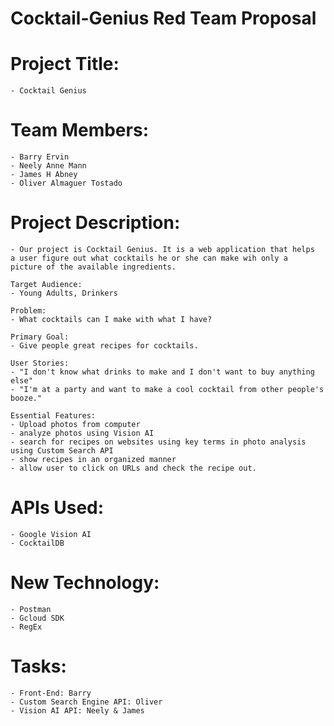# Cocktail-Genius Red Team Proposal

# Project Title:
    - Cocktail Genius

# Team Members:
    - Barry Ervin
    - Neely Anne Mann
    - James H Abney
    - Oliver Almaguer Tostado

# Project Description:
    - Our project is Cocktail Genius. It is a web application that helps 
    a user figure out what cocktails he or she can make wih only a
    picture of the available ingredients. 

    Target Audience: 
    - Young Adults, Drinkers

    Problem: 
    - What cocktails can I make with what I have?

    Primary Goal: 
    - Give people great recipes for cocktails.

    User Stories:
    - "I don't know what drinks to make and I don't want to buy anything else"
    - "I'm at a party and want to make a cool cocktail from other people's booze."

    Essential Features:
    - Upload photos from computer
    - analyze photos using Vision AI
    - search for recipes on websites using key terms in photo analysis using Custom Search API
    - show recipes in an organized manner
    - allow user to click on URLs and check the recipe out.

# APIs Used:
    - Google Vision AI
    - CocktailDB

# New Technology:
    - Postman
    - Gcloud SDK
    - RegEx

# Tasks:
    - Front-End: Barry 
    - Custom Search Engine API: Oliver
    - Vision AI API: Neely & James

